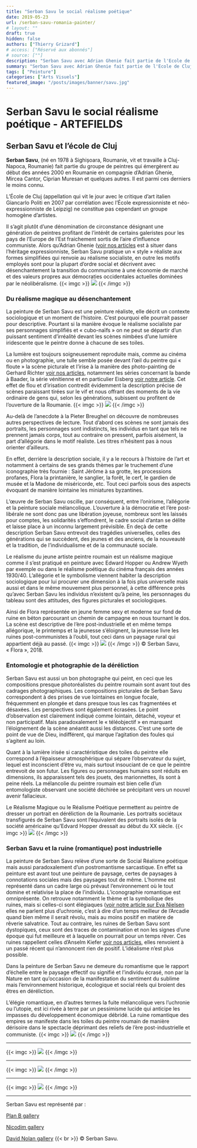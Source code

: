 ```yaml
---
title: "Serban Savu le social réalisme poétique"
date: 2019-05-23
url: /serban-savu-romania-painter/
# layout: ""
draft: true
hidden: false
authors: ["Thierry Grizard"]
# access: ["Réservé aux abonnés"]
# source: [""]
description: "Serban Savu avec Adrian Ghenie fait partie de l'Ecole de Cluj mais chez Savu l'expressionnisme fait place à une sorte de post réalisme socialiste poétique"
summary: "Serban Savu avec Adrian Ghenie fait partie de l'Ecole de Cluj mais chez Savu l'expressionnisme fait place à une sorte de post réalisme socialiste poétique"
tags: [ "Peinture"]
categories: ["Arts Visuels"]
featured_image: "/posts/images/banner/savu.jpg"
---
```

# Serban Savu le social réalisme poétique - ARTEFIELDS
## Serban Savu et l’école de Cluj

**Serban Savu**, (né en 1978 à Sighișoara, Roumanie, vit et travaille à Cluj-Napoca, Roumanie) fait partie du groupe de peintres qui émergèrent au début des années 2000 en Roumanie en compagnie d’Adrian Ghenie, Mircea Cantor, Ciprian Muresan et quelques autres. Il est parmi ces derniers le moins connu.

L’École de Cluj (appellation qui vit le jour avec le critique d’art italien Giancarlo Politi en 2007 par corrélation avec l’École expressionniste et néo-expressionniste de Leipzig) ne constitue pas cependant un groupe homogène d’artistes.

Il s’agit plutôt d’une dénomination de circonstance désignant une génération de peintres profitant de l’intérêt de certains galeristes pour les pays de l’Europe de l’Est fraichement sortis de l’aire d’influence communiste. Alors qu’Adrian Ghenie ([voir nos articles](/adrian-ghenie-biographie-galerie/) est à situer dans l’héritage expressionniste, Serban Savu pratique un « style » réaliste aux formes simplifiées qui renvoie au réalisme socialiste, en outre les motifs employés sont pour la plupart d’ordre social et décrivent avec désenchantement la transition du communisme à une économie de marché et des valeurs propres aux démocraties occidentales actuelles dominées par le néolibéralisme.
{{< imgc >}}
![](/posts/images/savu/serban-savu_painting_romania.008.jpg)
{{< /imgc >}}

### Du réalisme magique au désenchantement

La peinture de Serban Savu est une peinture réaliste, elle décrit un contexte sociologique et un moment de l’histoire. C’est pourquoi elle pourrait passer pour descriptive. Pourtant si la manière évoque le réalisme socialiste par ses personnages simplifiés et « cubo-naïfs » on ne peut se départir d’un puissant sentiment d’irréalité devant les scènes nimbées d’une lumière iridescente que le peintre donne à chacune de ses toiles.

La lumière est toujours soigneusement reproduite mais, comme au cinéma ou en photographie, une tulle semble posée devant l’œil du peintre qui « floute » la scène picturale et l’irise à la manière des photo-painting de Gerhard Richter [voir nos articles](/gerhard-richter-atlas-et-monographie/), notamment les séries concernant la bande à Baader, la série vénitienne et en particulier Eisberg [voir notre article](/gerhard-richter-iceberg/). Cet effet de flou et d’irisation contredit évidemment la description précise de scènes paraissant tirées sur le vif et nous offrant des moments de la vie ordinaire de gens qui, selon les générations, subissent ou profitent de l’ouverture de la Roumanie.
{{< imgc >}}
![](/posts/images/savu/serban-savu_painting_romania.008-8.jpg) 
{{< /imgc >}}

Au-delà de l’anecdote à la Pieter Breughel on découvre de nombreuses autres perspectives de lecture. Tout d’abord ces scènes ne sont jamais des portraits, les personnages sont indistincts, les individus en tant que tels ne prennent jamais corps, tout au contraire on pressent, parfois aisément, la part d’allégorie dans le motif réaliste. Les titres n’hésitent pas à nous orienter d’ailleurs.

En effet, derrière la description sociale, il y a le recours à l’histoire de l’art et notamment à certains de ses grands thèmes par le truchement d’une iconographie très fournie : Saint Jérôme à sa grotte, les processions profanes, Flora la printanière, le sanglier, la forêt, le cerf, le gardien de musée et la Madone de miséricorde, etc. Tout ceci parfois sous des aspects évoquant de manière lointaine les miniatures byzantines.

L’œuvre de Serban Savu oscille, par conséquent, entre l’onirisme, l’allégorie et la peinture sociale mélancolique. L’ouverture à la démocratie et l’ère post-libérale ne sont donc pas une libération joyeuse, nombreux sont les laissés pour comptes, les solidarités s’effondrent, le cadre social d’antan se délite et laisse place à un inconnu largement prévisible. En deçà de cette description Serban Savu entrevoit des tragédies universelles, celles des générations qui se succèdent, des jeunes et des anciens, de la nouveauté et la tradition, de l’individualisme et de la communauté sociale.

Le réalisme du jeune artiste peintre roumain est un réalisme magique comme il s’est pratiqué en peinture avec Edward Hopper ou Andrew Wyeth par exemple ou dans le réalisme poétique du cinéma français des années 1930/40. L’allégorie et le symbolisme viennent habiter la description sociologique pour lui procurer une dimension à la fois plus universelle mais aussi et dans le même mouvement plus personnel, à cette différence près qu’avec Serban Savu les individus n’existent qu’à peine, les personnages du tableau sont des attitudes, des figures picturales et sociologiques.

Ainsi de Flora représentée en jeune femme sexy et moderne sur fond de ruine en béton parcourant un chemin de campagne en nous tournant le dos. La scène est descriptive de l’ère post-industrielle et en même temps allégorique, le printemps et la jeunesse s’éloignent, la jeunesse livre les ruines post-communistes à l’oubli, tout ceci dans un paysage rural qui appartient déjà au passé.
{{< imgc >}}
![](/posts/images/savu/serban-savu_painting_romania.008-4.jpg)
{{< /imgc >}}
© Serban Savu, « Flora », 2018.

### Entomologie et photographie de la déréliction

Serban Savu est aussi un bon photographe qui peint, en ceci que les compositions presque photoréalistes du peintre roumain sont avant tout des cadrages photographiques. Les compositions picturales de Serban Savu correspondent à des prises de vue lointaines en longue focale, fréquemment en plongée et dans presque tous les cas fragmentées et désaxées. Les perspectives sont également écrasées. Le point d’observation est clairement indiqué comme lointain, détaché, voyeur et non participatif. Mais paradoxalement le « téléobjectif » en marquant l’éloignement de la scène anéantit aussi les distances. C’est une sorte de point de vue de Dieu, indifférent, qui marque l’agitation des foules qui s’agitent au loin.

Quant à la lumière irisée si caractéristique des toiles du peintre elle correspond à l’épaisseur atmosphérique qui sépare l’observateur du sujet, lequel est inconscient d’être vu, mais surtout insouciant de ce que le peintre entrevoit de son futur. Les figures ou personnages humains sont réduits en dimensions, ils apparaissent tels des jouets, des marionnettes, ils sont à peine réels. La mélancolie du peintre roumain est bien celle d’un entomologiste observant une société déchirée se précipitant vers un nouvel avenir fallacieux.

Le Réalisme Magique ou le Réalisme Poétique permettent au peintre de dresser un portrait en déréliction de la Roumanie. Les portraits sociétaux transfigurés de Serban Savu sont l’équivalent des portraits isolés de la société américaine qu’Edvard Hopper dressait au début du XX siècle.
{{< imgc >}}
![](/posts/images/savu/serban-savu_painting_romania.008-7.jpg)
{{< /imgc >}}

### Serban Savu et la ruine (romantique) post industrielle

La peinture de Serban Savu relève d’une sorte de Social Réalisme poétique mais aussi paradoxalement d’un postromantisme sarcastique. En effet sa peinture est avant tout une peinture de paysage, certes de paysages à connotations sociales mais des paysages tout de même. L’homme est représenté dans un cadre large où prévaut l’environnement où le tout domine et relativise la place de l’individu. L’iconographie romantique est omniprésente. On retrouve notamment le thème et la symbolique des ruines, mais si celles-ci sont élégiaques ([voir notre article sur Eva Nielsen](/eva-nielsen-serigraphie/) elles ne parlent plus d’uchronie, c’est à dire d’un temps meilleur de l’Arcadie quand bien même il serait révolu, mais au moins positif en matière de rêverie salvatrice. Tout au contraire, les ruines de Serban Savu sont dystopiques, ceux sont des traces de contamination et non les signes d’une époque qui fut meilleure et à laquelle on pourrait pour un temps rêver. Ces ruines rappellent celles d’Anselm Kiefer [voir nos articles](/tags/anselm-kiefer/), elles renvoient à un passé récent qui n’annoncent rien de positif. L’idéalisme n’est plus possible.

Dans la peinture de Serban Savu ne demeure du romantisme que le rapport d’échelle entre le paysage effectif ou signifié et l’individu écrasé, non par la Nature en tant qu’occasion de la manifestation du sentiment du sublime mais l’environnement historique, écologique et social réels qui broient des êtres en déréliction.

L’élégie romantique, en d’autres termes la fuite mélancolique vers l’uchronie ou l’utopie, est ici rivée à terre par un pessimisme lucide qui anticipe les impasses du développement économique débridé. La ruine romantique des empires se manifeste dans les toiles du peintre roumain de manière dérisoire dans le spectacle déprimant des reliefs de l’ère post-industrielle et communiste.
{{< imgc >}}
![](/posts/images/savu/serban-savu_painting_romania.008-5.jpg)
{{< /imgc >}}

---
{{< imgc >}}
![](/posts/images/savu/serban-savu_painting_romania.008-2.jpg)
{{< /imgc >}}

---
{{< imgc >}}
![](/posts/images/savu/serban-savu_painting_romania.008-6.jpg)
{{< /imgc >}}

---
{{< imgc >}}
![](/posts/images/savu/serban-savu_painting_romania.008-3.jpg)
{{< /imgc >}}

---

Serban Savu est représenté par :

[Plan B gallery](https://www.plan-b.ro/?ref=artefields.net)

[Nicodim gallery](http://www.nicodimgallery.com/?ref=artefields.net)

[David Nolan gallery](http://www.davidnolangallery.com/?ref=artefields.net)
{{< br >}}
© Serban Savu.